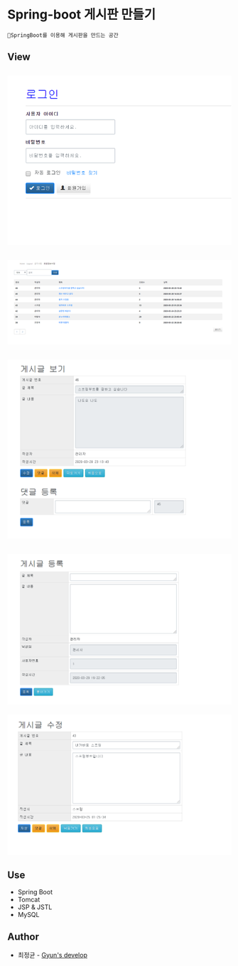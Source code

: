 # Spring-boot 게시판 만들기

    🌱SpringBoot를 이용해 게시판을 만드는 공간



## View
![Login](./img/login.PNG)
---
![Main](./img/Postmain.png)
---
![Product](./img/PostView.png)
---
![Cart](./img/WritePost.png)
---
![Order](./img/UpdatePost.png)

## Use
* Spring Boot
* Tomcat
* JSP & JSTL
* MySQL


## Author
* 최정균 - [Gyun's develop](https://github.com/wjdrbs96)
